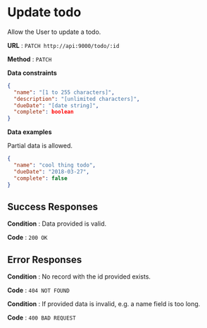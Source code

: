 # Update todo

Allow the User to update a todo.

**URL** : `PATCH http://api:9000/todo/:id`

**Method** : `PATCH`

**Data constraints**

```json
{
  "name": "[1 to 255 characters]",
  "description": "[unlimited characters]",
  "dueDate": "[date string]",
  "complete": boolean
}
```

**Data examples**

Partial data is allowed.

```json
{
  "name": "cool thing todo",
  "dueDate": "2018-03-27",
  "complete": false
}
```

## Success Responses

**Condition** : Data provided is valid.

**Code** : `200 OK`


## Error Responses

**Condition** : No record with the id provided exists.

**Code** : `404 NOT FOUND`


**Condition** : If provided data is invalid, e.g. a name field is too long.

**Code** : `400 BAD REQUEST`
